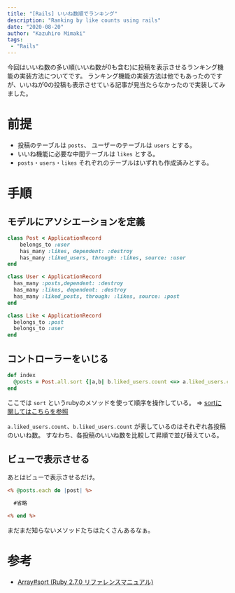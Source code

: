 ```yaml
---
title: "[Rails] いいね数順でランキング"
description: "Ranking by like counts using rails"
date: "2020-08-20"
author: "Kazuhiro Mimaki"
tags:
 - "Rails"
---
```


今回はいいね数の多い順(いいね数が0も含む)に投稿を表示させるランキング機能の実装方法についてです。
ランキング機能の実装方法は他でもあったのですが、いいねが0の投稿も表示させている記事が見当たらなかったので実装してみました。
<!--more-->

# 前提
- 投稿のテーブルは `posts`、 ユーザーのテーブルは `users` とする。
- いいね機能に必要な中間テーブルは `likes` とする。
- `posts`・`users`・`likes` それぞれのテーブルはいずれも作成済みとする。

# 手順

## モデルにアソシエーションを定義

```post.rb
class Post < ApplicationRecord
    belongs_to :user
    has_many :likes, dependent: :destroy
    has_many :liked_users, through: :likes, source: :user
end
```

```user.rb
class User < ApplicationRecord
  has_many :posts,dependent: :destroy
  has_many :likes, dependent: :destroy
  has_many :liked_posts, through: :likes, source: :post
end
```

```like.rb
class Like < ApplicationRecord
  belongs_to :post
  belongs_to :user
end
```


## コントローラーをいじる

```posts_controller.rb
def index
  @posts = Post.all.sort {|a,b| b.liked_users.count <=> a.liked_users.count}
end
```

ここでは `sort` というrubyのメソッドを使って順序を操作している。
=> [sortに関してはこちらを参照](https://docs.ruby-lang.org/ja/latest/method/Array/i/sort.html)

`a.liked_users.count`、`b.liked_users.count` が表しているのはそれぞれ各投稿のいいね数。
すなわち、各投稿のいいね数を比較して昇順で並び替えている。



## ビューで表示させる
あとはビューで表示させるだけ。

```index.html.erb
<% @posts.each do |post| %>

  #省略

<% end %>
```
まだまだ知らないメソッドたちはたくさんあるなぁ。

# 参考
- [Array#sort (Ruby 2.7.0 リファレンスマニュアル)](https://docs.ruby-lang.org/ja/latest/method/Array/i/sort.html)
